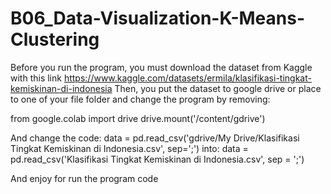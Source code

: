 # B06_Data-Visualization-K-Means-Clustering

Before you run the program, you must download the dataset from Kaggle with this link https://www.kaggle.com/datasets/ermila/klasifikasi-tingkat-kemiskinan-di-indonesia
Then, you put the dataset to google drive or place to one of your file folder and change the program by removing:

from google.colab import drive
drive.mount('/content/gdrive')

And change the code:
data = pd.read_csv('gdrive/My Drive/Klasifikasi Tingkat Kemiskinan di Indonesia.csv', sep=';')
into:
data = pd.read_csv('Klasifikasi Tingkat Kemiskinan di Indonesia.csv', sep = ';')

And enjoy for run the program code
